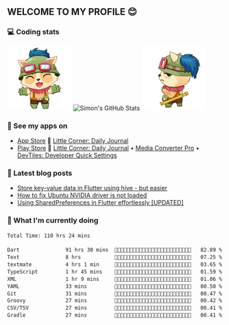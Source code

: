 ## WELCOME TO MY PROFILE 😊

### 💻 Coding stats

![](https://raw.githubusercontent.com/simonpham/simonpham/master/assets/images/5kiur.gif) ![Simon's GitHub Stats](https://github-readme-stats-obu2qdcs2.vercel.app/api?username=simonpham) ![](https://raw.githubusercontent.com/simonpham/simonpham/master/assets/images/6kiur.gif)

### 📱 See my apps on

- [App Store](https://apps.apple.com/ge/developer/cuong-pham/id1633011944) 🍎 [Little Corner: Daily Journal](https://apps.apple.com/ge/app/little-corner-daily-journal/id1633011942)
- [Play Store](https://play.google.com/store/apps/dev?id=8748015601074315583) 🤖 [Little Corner: Daily Journal](https://play.google.com/store/apps/details?id=com.github.simonpham.littlecorner) • [Media Converter Pro](https://play.google.com/store/apps/details?id=com.github.khangnt.mcp) • [DevTiles: Developer Quick Settings](https://play.google.com/store/apps/details?id=com.github.simonpham.devtiles)

### 📘 Latest blog posts

<!-- BLOG-POST-LIST:START -->
- [Store key-value data in Flutter using hive - but easier](https://dev.to/simonpham/store-key-value-data-in-flutter-using-hive-but-easier-4n0n)
- [How to fix Ubuntu NVIDIA driver is not loaded](https://dev.to/simonpham/how-to-fix-ubuntu-nvidia-driver-is-not-loaded-2ipp)
- [Using SharedPreferences in Flutter effortlessly [UPDATED]](https://dev.to/simonpham/using-sharedpreferences-in-flutter-effortlessly-3e29)
<!-- BLOG-POST-LIST:END -->

### 💬  What I'm currently doing 


<!--START_SECTION:waka-->

```txt
Total Time: 110 hrs 24 mins

Dart               91 hrs 30 mins  🦊🦊🦊🦊🦊🦊🦊🦊🦊🦊🦊🦊🦊🦊🦊🦊🦊🦊🦊🦊🦊🐾🐾🐾🐾   82.89 %
Text               8 hrs           🦊🦊🐾🐾🐾🐾🐾🐾🐾🐾🐾🐾🐾🐾🐾🐾🐾🐾🐾🐾🐾🐾🐾🐾🐾   07.25 %
textmate           4 hrs 1 min     🦊🐾🐾🐾🐾🐾🐾🐾🐾🐾🐾🐾🐾🐾🐾🐾🐾🐾🐾🐾🐾🐾🐾🐾🐾   03.65 %
TypeScript         1 hr 45 mins    🐾🐾🐾🐾🐾🐾🐾🐾🐾🐾🐾🐾🐾🐾🐾🐾🐾🐾🐾🐾🐾🐾🐾🐾🐾   01.59 %
XML                1 hr 9 mins     🐾🐾🐾🐾🐾🐾🐾🐾🐾🐾🐾🐾🐾🐾🐾🐾🐾🐾🐾🐾🐾🐾🐾🐾🐾   01.06 %
YAML               33 mins         🐾🐾🐾🐾🐾🐾🐾🐾🐾🐾🐾🐾🐾🐾🐾🐾🐾🐾🐾🐾🐾🐾🐾🐾🐾   00.50 %
Git                31 mins         🐾🐾🐾🐾🐾🐾🐾🐾🐾🐾🐾🐾🐾🐾🐾🐾🐾🐾🐾🐾🐾🐾🐾🐾🐾   00.47 %
Groovy             27 mins         🐾🐾🐾🐾🐾🐾🐾🐾🐾🐾🐾🐾🐾🐾🐾🐾🐾🐾🐾🐾🐾🐾🐾🐾🐾   00.42 %
CSV/TSV            27 mins         🐾🐾🐾🐾🐾🐾🐾🐾🐾🐾🐾🐾🐾🐾🐾🐾🐾🐾🐾🐾🐾🐾🐾🐾🐾   00.41 %
Gradle             27 mins         🐾🐾🐾🐾🐾🐾🐾🐾🐾🐾🐾🐾🐾🐾🐾🐾🐾🐾🐾🐾🐾🐾🐾🐾🐾   00.41 %
```

<!--END_SECTION:waka-->
